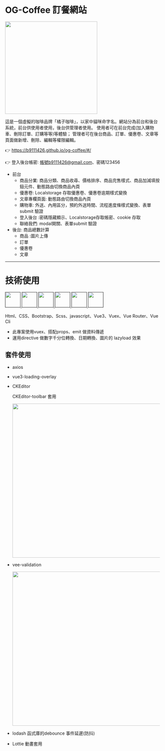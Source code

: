 # OG-Coffee 訂餐網站

 <img width="300" src="https://i.imgur.com/cnQCmqf.png"/>

這是一個虛擬的咖啡品牌「橘子咖啡」，以家中貓咪命字名。網站分為前台和後台系統，前台供使用者使用，後台供管理者使用。
使用者可在前台完成(加入購物車、刪除訂單、訂購等等)等體驗； 管理者可在後台商品、訂單、優惠卷、文章等頁面做新增、刪除、編輯等權限編輯。

👉 https://b9111426.github.io/og-coffee/#/

👉 登入後台帳密: 帳號b9111426@gmail.com、密碼123456

- 前台
  - 商品分業: 商品分類、商品收尋、價格排序、商品完售樣式、商品加減填按鈕元件、動態路由切換商品內頁
  - 優惠卷: Localstorage 存取優惠卷、優惠卷逾期樣式變換
  - 文章專欄頁面: 動態路由切換商品內頁
  - 購物車: 外送、內用區分，預約外送時間、流程進度條樣式變換、表單submit 驗證
  - 登入後台 :密碼隱藏顯示、Localstorage存取帳密、cookie 存取
  - 聯絡我們: modal開關、表單submit 驗證
- 後台: 商品總數計算
  - 商品 :圖片上傳
  - 訂單
  - 優惠卷
  - 文章
 ---
# 技術使用 
<a href="">
    <img height="50" src="https://www.vectorlogo.zone/logos/w3_html5/w3_html5-icon.svg"/>
</a>
<a href="">
    <img height="50" src="https://www.vectorlogo.zone/logos/w3_css/w3_css-icon.svg"/>
</a>
<a href="">
    <img height="50" src="https://www.vectorlogo.zone/logos/sass-lang/sass-lang-icon.svg"/>
</a>
<a href="">
    <img height="50" src="https://upload.vectorlogo.zone/logos/getbootstrap/images/987f8f6c-263a-47b1-a85d-853cfca215d9.svg"/>
</a>
<a href="">
    <img height="50" src="https://upload.vectorlogo.zone/logos/javascript/images/239ec8a4-163e-4792-83b6-3f6d96911757.svg"/>
</a>
<a href="">
    <img height="50" src="https://www.vectorlogo.zone/logos/vuejs/vuejs-icon.svg"/>
</a>

Html、CSS、Bootstrap、Scss、javascript、Vue3、Vuex、Vue Router、Vue Cli
- 此專案使用vuex、搭配props、emit 做資料傳遞
- 運用directive 做數字千分位轉換、日期轉換、圖片的 lazyload 效果

## 套件使用
- axios
- vue3-loading-overlay
- CKEditor

    CKEditor-toolbar 套用
    
    <img width="500" src="https://i.imgur.com/LFOOpju.png"/>
- vee-validation 

    <img width="500" src="https://i.imgur.com/4v2I3ZB.png"/>
- lodash 函式庫的debounce 事件延遲(防抖)
- Lottie 動畫套用
